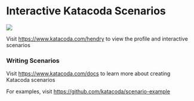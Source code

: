 # Interactive Katacoda Scenarios

[![](http://shields.katacoda.com/katacoda/hendry/count.svg)](https://www.katacoda.com/hendry "Get your profile on Katacoda.com")

Visit https://www.katacoda.com/hendry to view the profile and interactive scenarios

### Writing Scenarios
Visit https://www.katacoda.com/docs to learn more about creating Katacoda scenarios

For examples, visit https://github.com/katacoda/scenario-example
